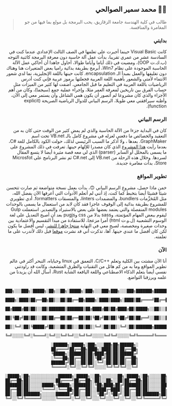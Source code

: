 <div dir=rtl>

##  👨‍💻 محمد سمير الصوالحي

> طالب في كلية الهندسة جامعة الزقازيق، يحب البرمجة بل مولع بما فيها من جو المغامرة والمنافسة.

### بدايتي

كانت Visual Basic حينما أجبرت على تعلمها في الصف الثالث الإعدادي عندما كنت في السادسة عشر من عمري تقريبا، بدأت عمل آلة حاسبة دون معرفة البرمجة كائنية التوجه (ب.ك.ت OOP)، ومضيت في ذلك أياما وأياما طوالا، أحاول جاهدا أن أحاكي عمل الآلة الحاسبة الموجودة على نظام Win7، أبرمج بطريقة بدائية راميا بعض المتغيرات هنا وهناك دون تغليفها والعمل بمبدأ الـ encapsulation. كانت حينها باللغة الإنجليزية، نما لدي شعور الانتماء لأمتي والشعور بأهمية اللغة العربية فجعلتها برموز عربية فإني كنت أدرس الرياضيات باللغة العربية في التعليم ما قبل الجامعي. أضفت لها كثير من الميزات مثل حساب الفرق بين تاريخين لمعرفة العمر مثلا، وإجراء عملية جمع (سيجما)، وكان من أهم الأجزاء والذي كان مشروعا لم أتصور أن يكون همي الشاغل وأن يستمر معي إلى الآن، وأظنه سيرافقني معي طويلا، الرسم البياني للدوال الرياضية الصريحة (explicit function).

### الرسم البياني

كان في البداية جزءا من الآلة الحاسبة والذي لم يمضِ كثير من الوقت حتى كان به من التعقيد والخصائص ما دفعني لعزله في مشروع كامل بالـ VB.net تحت اسم GraphMaker. بعدها ، ولا أذكر ما السبب الرئيسي لذلك، حولت الكود بالكامل للغة <span dir=ltr>C#</span>، بعدما رأيت [هذا المشروع](https://www.codeproject.com/Articles/1191440/Graphing-Calculator-in-Csharp-with-LES) الذي كان مصدرا للإلهام حينها. تعرفت في ذلك المشروع على ما يسمى بالمحلل أو السابر (parser) الذي لي معه قصة مثيرة أيضا لا يتسع المقال لسردها. وخلال هذه الرحلة من VB.net إلى C#.net ثم نشر البرنامج على Microsfot Store، بدأت مغامرة جديدة.

### تطوير المواقع

خمن ماذا حصل، مشروع الرسم البياني 🙃، بدأت بعمل نسخة متواضعة ثم صارت تتحسن شيئا فشيئا أيضا بتخبط كما كنت، إذ أنني لم أتعلم الأدوات التي أعرفها الآن بفضل الله، مثل المُحَزِّمات bundlers، والمضمدات linters، والمنسقات formatters. أدي تطويري للمشروع بطريقة بدائية إلى الوقوف عاجزا فقد كان لابد من استعمال ما يسمى بالوحدات modules المنفصلة والتي يعتمد بعضها على بعض بالاستيراد والتصدير. استعملت Gulp ليقوم ببعض المهام المؤتمتة، وsass بدلا من css وpugjs بعد أن أصبح التعديل على لغة الوسوم التشعبية (ل.و.ت html) أمرا مزعجا، للاستفادة من مبدأ التقسيم والاعتمادية بين وحدات صغيرة ومخصصة، لصبح معي في النهاية [منتجا جاهزا للنشر](https://plotto.netlify.app/)، ليس أفضل ما يكون لكن كان أفضل ما عندي حينها. آها، تذكرت أني قد نشرت [موقعا](https://graphmaker.netlify.app/) قبل ذلك لأتدرب على ما تعلمته.

### الآن

أنا الآن مشتت بين الكلية وتعلم <span dir=ltr>C/C++</span>، التعمق في linux وخباياه، التبحر أكثر في عالم تطوير المواقع وما به من كم هائل من التقنيات والطرق المتشعبة، وكانت قد راودتني نفسي أيضا بتعلم الذكاء الاصطناعي واللغة اليافعة الشابة Rust، أسأل الله أن يزيدنا من علمه ويرزقنا التواضع.

<div dir=ltr>

```
    ███╗░░░███╗░█████╗░██╗░░██╗░█████╗░███╗░░░███╗███╗░░░███╗███████╗██████╗░
    ████╗░████║██╔══██╗██║░░██║██╔══██╗████╗░████║████╗░████║██╔════╝██╔══██╗
    ██╔████╔██║██║░░██║███████║███████║██╔████╔██║██╔████╔██║█████╗░░██║░░██║
    ██║╚██╔╝██║██║░░██║██╔══██║██╔══██║██║╚██╔╝██║██║╚██╔╝██║██╔══╝░░██║░░██║
    ██║░╚═╝░██║╚█████╔╝██║░░██║██║░░██║██║░╚═╝░██║██║░╚═╝░██║███████╗██████╔╝
    ╚═╝░░░░░╚═╝░╚════╝░╚═╝░░╚═╝╚═╝░░╚═╝╚═╝░░░░░╚═╝╚═╝░░░░░╚═╝╚══════╝╚═════╝░

                    ░██████╗░█████╗░███╗░░░███╗██╗██████╗░
                    ██╔════╝██╔══██╗████╗░████║██║██╔══██╗
                    ╚█████╗░███████║██╔████╔██║██║██████╔╝
                    ░╚═══██╗██╔══██║██║╚██╔╝██║██║██╔══██╗
                    ██████╔╝██║░░██║██║░╚═╝░██║██║██║░░██║
                    ╚═════╝░╚═╝░░╚═╝╚═╝░░░░░╚═╝╚═╝╚═╝░░╚═╝

░█████╗░██╗░░░░░░░░░░░░██████╗░█████╗░░██╗░░░░░░░██╗░█████╗░██╗░░░░░██╗░░██╗██╗░░░██╗
██╔══██╗██║░░░░░░░░░░░██╔════╝██╔══██╗░██║░░██╗░░██║██╔══██╗██║░░░░░██║░░██║╚██╗░██╔╝
███████║██║░░░░░█████╗╚█████╗░███████║░╚██╗████╗██╔╝███████║██║░░░░░███████║░╚████╔╝░
██╔══██║██║░░░░░╚════╝░╚═══██╗██╔══██║░░████╔═████║░██╔══██║██║░░░░░██╔══██║░░╚██╔╝░░
██║░░██║███████╗░░░░░░██████╔╝██║░░██║░░╚██╔╝░╚██╔╝░██║░░██║███████╗██║░░██║░░░██║░░░
╚═╝░░╚═╝╚══════╝░░░░░░╚═════╝░╚═╝░░╚═╝░░░╚═╝░░░╚═╝░░╚═╝░░╚═╝╚══════╝╚═╝░░╚═╝░░░╚═╝░░░
```

